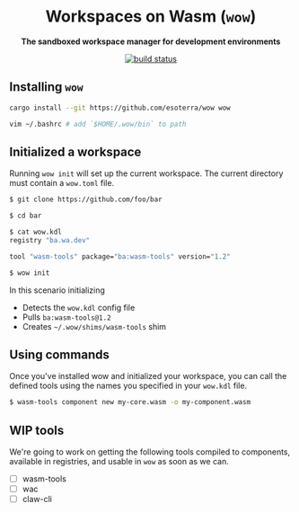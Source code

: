 <div align="center">
  <h1>Workspaces on Wasm (<code>wow</code>)</h1>

  <p>
    <strong>The sandboxed workspace manager for development environments</strong>
  </p>

  <p>
    <a href="https://techforpalestine.org/learn-more"><img src="https://badge.techforpalestine.org/default" alt="build status" /></a>
  </p>
</div>

## Installing `wow`

```bash
cargo install --git https://github.com/esoterra/wow wow

vim ~/.bashrc # add `$HOME/.wow/bin` to path
```

## Initialized a workspace

Running `wow init` will set up the current workspace.
The current directory must contain a `wow.toml` file.

```bash
$ git clone https://github.com/foo/bar

$ cd bar

$ cat wow.kdl
registry "ba.wa.dev"

tool "wasm-tools" package="ba:wasm-tools" version="1.2"

$ wow init
```

In this scenario initializing
* Detects the `wow.kdl` config file
* Pulls `ba:wasm-tools@1.2`
* Creates `~/.wow/shims/wasm-tools` shim

## Using commands

Once you've installed wow and initialized your workspace, you can call the defined tools using the names you specified in your `wow.kdl` file.

```bash
$ wasm-tools component new my-core.wasm -o my-component.wasm
```

## WIP tools

We're going to work on getting the following tools compiled to components, available in registries, and usable in `wow` as soon as we can.

- [ ] wasm-tools
- [ ] wac
- [ ] claw-cli

